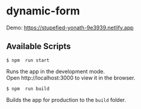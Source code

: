 # dynamic-form  

Demo: https://stupefied-yonath-9e3939.netlify.app  

## Available Scripts  

` $ npm  run start `  

Runs the app in the development mode.   
Open http://localhost:3000 to view it in the browser.  

` $ npm  run build `  

Builds the app for production to the ` build ` folder. 